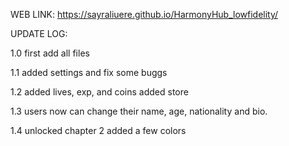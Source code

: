 WEB LINK: https://sayraliuere.github.io/HarmonyHub_lowfidelity/

UPDATE LOG:

1.0
first add all files

1.1
added settings and fix some buggs

1.2
added lives, exp, and coins
added store

1.3
users now can change their name, age, nationality and bio.

1.4
unlocked chapter 2
added a few colors

